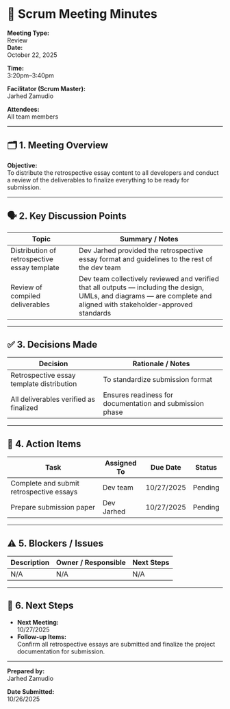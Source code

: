 # 📝 Scrum Meeting Minutes

**Meeting Type:**  
Review  
**Date:**  
October 22, 2025  

**Time:**  
3:20pm–3:40pm  

**Facilitator (Scrum Master):**  
Jarhed Zamudio  

**Attendees:**  
All team members  

---

## 🗂️ 1. Meeting Overview

**Objective:**  
To distribute the retrospective essay content to all developers and conduct a review of the deliverables to finalize everything to be ready for submission.  

---

## 🗣️ 2. Key Discussion Points

| Topic | Summary / Notes |
| ----- | --------------- |
| Distribution of retrospective essay template | Dev Jarhed provided the retrospective essay format and guidelines to the rest of the dev team |
| Review of compiled deliverables | Dev team collectively reviewed and verified that all outputs — including the design, UMLs, and diagrams — are complete and aligned with stakeholder-approved standards |

---

## ✅ 3. Decisions Made

| Decision | Rationale / Notes |
| -------- | ----------------- |
| Retrospective essay template distribution | To standardize submission format |
| All deliverables verified as finalized | Ensures readiness for documentation and submission phase |

---

## 🔧 4. Action Items

| Task | Assigned To | Due Date | Status |
| ---- | ----------- | -------- | ------ |
| Complete and submit retrospective essays | Dev team | 10/27/2025 | Pending |
| Prepare submission paper | Dev Jarhed | 10/27/2025 | Pending |

---

## ⚠️ 5. Blockers / Issues

| Description | Owner / Responsible | Next Steps |
| ----------- | ------------------- | ---------- |
| N/A | N/A | N/A |

---

## 📅 6. Next Steps

* **Next Meeting:**  
10/27/2025  
* **Follow-up Items:**  
Confirm all retrospective essays are submitted and finalize the project documentation for submission.  

---

**Prepared by:**  
Jarhed Zamudio  

**Date Submitted:**  
10/26/2025  
